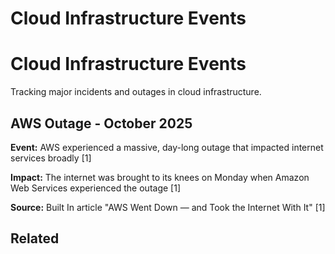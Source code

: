 # Cloud Infrastructure Events

# Cloud Infrastructure Events

Tracking major incidents and outages in cloud infrastructure.

## AWS Outage - October 2025

**Event:** AWS experienced a massive, day-long outage that impacted internet services broadly [1]

**Impact:** The internet was brought to its knees on Monday when Amazon Web Services experienced the outage [1]

**Source:** Built In article "AWS Went Down — and Took the Internet With It" [1]

## Related

